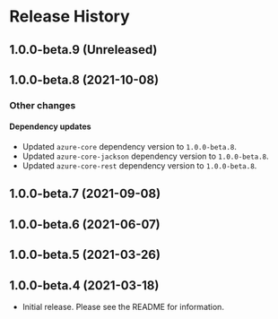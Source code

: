 # Release History

## 1.0.0-beta.9 (Unreleased)


## 1.0.0-beta.8 (2021-10-08)

### Other changes

#### Dependency updates
- Updated `azure-core` dependency version to `1.0.0-beta.8`.
- Updated `azure-core-jackson` dependency version to `1.0.0-beta.8`.
- Updated `azure-core-rest` dependency version to `1.0.0-beta.8`.

## 1.0.0-beta.7 (2021-09-08)

## 1.0.0-beta.6 (2021-06-07)

## 1.0.0-beta.5 (2021-03-26)

## 1.0.0-beta.4 (2021-03-18)

- Initial release. Please see the README for information.
